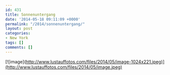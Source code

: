 ```yaml
---
id: 431
title: Sonnenuntergang
date: '2014-05-18 09:11:09 +0000'
permalink: "/2014/sonnenuntergang/"
layout: post
categories:
- New York
tags: []
comments: []
---
```

[![image](<http://www.lustauffotos.com/files/2014/05/image-1024x221.jpeg)](http://www.lustauffotos.com/files/2014/05/image.jpeg)>